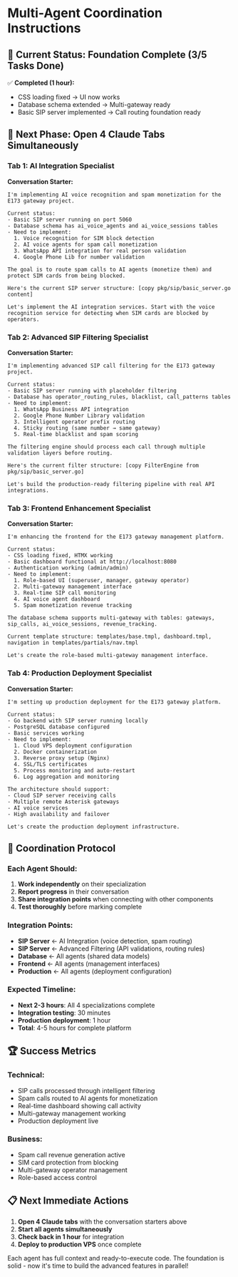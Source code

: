 # Multi-Agent Coordination Instructions

## 🎯 Current Status: Foundation Complete (3/5 Tasks Done)

✅ **Completed (1 hour):**
- CSS loading fixed → UI now works
- Database schema extended → Multi-gateway ready  
- Basic SIP server implemented → Call routing foundation ready

## 🚀 **Next Phase: Open 4 Claude Tabs Simultaneously**

### **Tab 1: AI Integration Specialist**
**Conversation Starter:**
```
I'm implementing AI voice recognition and spam monetization for the E173 gateway project. 

Current status:
- Basic SIP server running on port 5060
- Database schema has ai_voice_agents and ai_voice_sessions tables
- Need to implement:
  1. Voice recognition for SIM block detection
  2. AI voice agents for spam call monetization  
  3. WhatsApp API integration for real person validation
  4. Google Phone Lib for number validation

The goal is to route spam calls to AI agents (monetize them) and protect SIM cards from being blocked.

Here's the current SIP server structure: [copy pkg/sip/basic_server.go content]

Let's implement the AI integration services. Start with the voice recognition service for detecting when SIM cards are blocked by operators.
```

### **Tab 2: Advanced SIP Filtering Specialist** 
**Conversation Starter:**
```
I'm implementing advanced SIP call filtering for the E173 gateway project.

Current status:
- Basic SIP server running with placeholder filtering
- Database has operator_routing_rules, blacklist, call_patterns tables
- Need to implement:
  1. WhatsApp Business API integration
  2. Google Phone Number Library validation
  3. Intelligent operator prefix routing
  4. Sticky routing (same number → same gateway)
  5. Real-time blacklist and spam scoring

The filtering engine should process each call through multiple validation layers before routing.

Here's the current filter structure: [copy FilterEngine from pkg/sip/basic_server.go]

Let's build the production-ready filtering pipeline with real API integrations.
```

### **Tab 3: Frontend Enhancement Specialist**
**Conversation Starter:**
```
I'm enhancing the frontend for the E173 gateway management platform.

Current status:
- CSS loading fixed, HTMX working
- Basic dashboard functional at http://localhost:8080
- Authentication working (admin/admin)
- Need to implement:
  1. Role-based UI (superuser, manager, gateway operator)
  2. Multi-gateway management interface
  3. Real-time SIP call monitoring
  4. AI voice agent dashboard
  5. Spam monetization revenue tracking

The database schema supports multi-gateway with tables: gateways, sip_calls, ai_voice_sessions, revenue_tracking.

Current template structure: templates/base.tmpl, dashboard.tmpl, navigation in templates/partials/nav.tmpl

Let's create the role-based multi-gateway management interface.
```

### **Tab 4: Production Deployment Specialist**
**Conversation Starter:**
```
I'm setting up production deployment for the E173 gateway platform.

Current status:
- Go backend with SIP server running locally
- PostgreSQL database configured
- Basic services working
- Need to implement:
  1. Cloud VPS deployment configuration
  2. Docker containerization
  3. Reverse proxy setup (Nginx)
  4. SSL/TLS certificates
  5. Process monitoring and auto-restart
  6. Log aggregation and monitoring

The architecture should support:
- Cloud SIP server receiving calls
- Multiple remote Asterisk gateways
- AI voice services
- High availability and failover

Let's create the production deployment infrastructure.
```

## 🎯 **Coordination Protocol**

### **Each Agent Should:**
1. **Work independently** on their specialization
2. **Report progress** in their conversation
3. **Share integration points** when connecting with other components
4. **Test thoroughly** before marking complete

### **Integration Points:**
- **SIP Server** ← AI Integration (voice detection, spam routing)
- **SIP Server** ← Advanced Filtering (API validations, routing rules)  
- **Database** ← All agents (shared data models)
- **Frontend** ← All agents (management interfaces)
- **Production** ← All agents (deployment configuration)

### **Expected Timeline:**
- **Next 2-3 hours**: All 4 specializations complete
- **Integration testing**: 30 minutes
- **Production deployment**: 1 hour
- **Total**: 4-5 hours for complete platform

## 🏆 **Success Metrics**

### **Technical:**
- SIP calls processed through intelligent filtering
- Spam calls routed to AI agents for monetization
- Real-time dashboard showing call activity
- Multi-gateway management working
- Production deployment live

### **Business:**
- Spam call revenue generation active
- SIM card protection from blocking
- Multi-gateway operator management
- Role-based access control

## 📋 **Next Immediate Actions**

1. **Open 4 Claude tabs** with the conversation starters above
2. **Start all agents simultaneously** 
3. **Check back in 1 hour** for integration
4. **Deploy to production VPS** once complete

Each agent has full context and ready-to-execute code. The foundation is solid - now it's time to build the advanced features in parallel!
